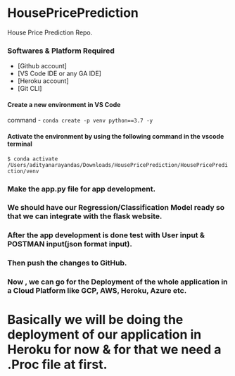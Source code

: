 # HousePricePrediction
House Price Prediction Repo.

### Softwares & Platform Required
 - [Github account]
 - [VS Code IDE or any GA IDE]
 - [Heroku account]
 - [Git CLI]
 
#### Create a new environment in VS Code
command - `conda create -p venv python==3.7 -y`
#### Activate the environment by using the following command in the vscode terminal
 `$ conda activate /Users/adityanarayandas/Downloads/HousePricePrediction/HousePricePrediction/venv`

 ### Make the app.py file for app development.
 ### We should have our Regression/Classification Model ready so that we can integrate with the flask website.
 ### After the app development is done test with User input & POSTMAN input(json format input).
 ### Then push the changes to GitHub.
 ### Now , we can go for the Deployment of the whole application in a Cloud Platform like GCP, AWS, Heroku, Azure etc.
 # Basically we will be doing the deployment of our application in Heroku for now & for that we need a .Proc file at first.
